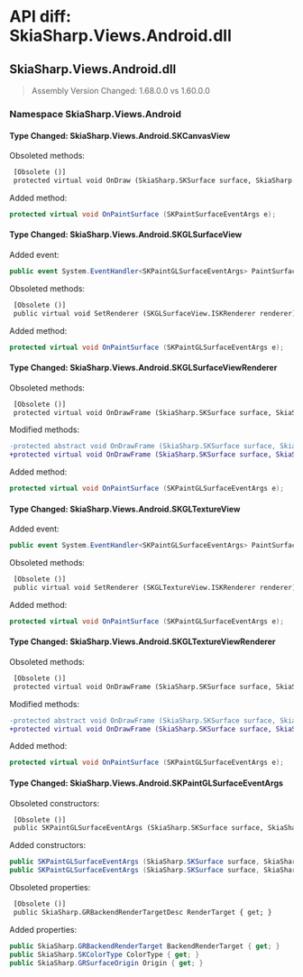 # API diff: SkiaSharp.Views.Android.dll

## SkiaSharp.Views.Android.dll

> Assembly Version Changed: 1.68.0.0 vs 1.60.0.0

### Namespace SkiaSharp.Views.Android

#### Type Changed: SkiaSharp.Views.Android.SKCanvasView

Obsoleted methods:

```diff
 [Obsolete ()]
 protected virtual void OnDraw (SkiaSharp.SKSurface surface, SkiaSharp.SKImageInfo info);
```

Added method:

```csharp
protected virtual void OnPaintSurface (SKPaintSurfaceEventArgs e);
```


#### Type Changed: SkiaSharp.Views.Android.SKGLSurfaceView

Added event:

```csharp
public event System.EventHandler<SKPaintGLSurfaceEventArgs> PaintSurface;
```

Obsoleted methods:

```diff
 [Obsolete ()]
 public virtual void SetRenderer (SKGLSurfaceView.ISKRenderer renderer);
```

Added method:

```csharp
protected virtual void OnPaintSurface (SKPaintGLSurfaceEventArgs e);
```


#### Type Changed: SkiaSharp.Views.Android.SKGLSurfaceViewRenderer

Obsoleted methods:

```diff
 [Obsolete ()]
 protected virtual void OnDrawFrame (SkiaSharp.SKSurface surface, SkiaSharp.GRBackendRenderTargetDesc renderTarget);
```

Modified methods:

```diff
-protected abstract void OnDrawFrame (SkiaSharp.SKSurface surface, SkiaSharp.GRBackendRenderTargetDesc renderTarget)
+protected virtual void OnDrawFrame (SkiaSharp.SKSurface surface, SkiaSharp.GRBackendRenderTargetDesc renderTarget)
```

Added method:

```csharp
protected virtual void OnPaintSurface (SKPaintGLSurfaceEventArgs e);
```


#### Type Changed: SkiaSharp.Views.Android.SKGLTextureView

Added event:

```csharp
public event System.EventHandler<SKPaintGLSurfaceEventArgs> PaintSurface;
```

Obsoleted methods:

```diff
 [Obsolete ()]
 public virtual void SetRenderer (SKGLTextureView.ISKRenderer renderer);
```

Added method:

```csharp
protected virtual void OnPaintSurface (SKPaintGLSurfaceEventArgs e);
```


#### Type Changed: SkiaSharp.Views.Android.SKGLTextureViewRenderer

Obsoleted methods:

```diff
 [Obsolete ()]
 protected virtual void OnDrawFrame (SkiaSharp.SKSurface surface, SkiaSharp.GRBackendRenderTargetDesc renderTarget);
```

Modified methods:

```diff
-protected abstract void OnDrawFrame (SkiaSharp.SKSurface surface, SkiaSharp.GRBackendRenderTargetDesc renderTarget)
+protected virtual void OnDrawFrame (SkiaSharp.SKSurface surface, SkiaSharp.GRBackendRenderTargetDesc renderTarget)
```

Added method:

```csharp
protected virtual void OnPaintSurface (SKPaintGLSurfaceEventArgs e);
```


#### Type Changed: SkiaSharp.Views.Android.SKPaintGLSurfaceEventArgs

Obsoleted constructors:

```diff
 [Obsolete ()]
 public SKPaintGLSurfaceEventArgs (SkiaSharp.SKSurface surface, SkiaSharp.GRBackendRenderTargetDesc renderTarget);
```

Added constructors:

```csharp
public SKPaintGLSurfaceEventArgs (SkiaSharp.SKSurface surface, SkiaSharp.GRBackendRenderTarget renderTarget);
public SKPaintGLSurfaceEventArgs (SkiaSharp.SKSurface surface, SkiaSharp.GRBackendRenderTarget renderTarget, SkiaSharp.GRSurfaceOrigin origin, SkiaSharp.SKColorType colorType);
```

Obsoleted properties:

```diff
 [Obsolete ()]
 public SkiaSharp.GRBackendRenderTargetDesc RenderTarget { get; }
```

Added properties:

```csharp
public SkiaSharp.GRBackendRenderTarget BackendRenderTarget { get; }
public SkiaSharp.SKColorType ColorType { get; }
public SkiaSharp.GRSurfaceOrigin Origin { get; }
```



